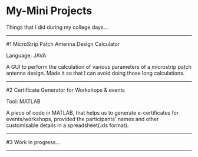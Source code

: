 # My-Mini Projects
Things that I did during my college days...

----------------------

#1 MicroStrip Patch Antenna Design Calculator

  Language: JAVA

  A GUI to perform the calculation of various parameters of a microstrip patch antenna design. Made it so that I can avoid doing those long calculations.  
  

---------------------

#2 Certificate Generator for Workshops & events

  Tool: MATLAB

  A piece of code in MATLAB, that helps us to generate e-certificates for events/workshops, provided the participants' names and other customisable details in a           spreadsheet(.xls format).
  

--------------------

#3  Work in progress... 


--------------------
